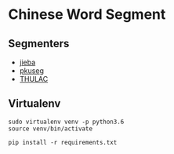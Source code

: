 # Chinese Word Segment

## Segmenters

- [jieba](https://github.com/fxsjy/jieba)
- [pkuseg](https://github.com/lancopku/pkuseg-python)
- [THULAC](https://github.com/thunlp/THULAC-Python)

## Virtualenv 

```
sudo virtualenv venv -p python3.6
source venv/bin/activate
```

```
pip install -r requirements.txt
```


